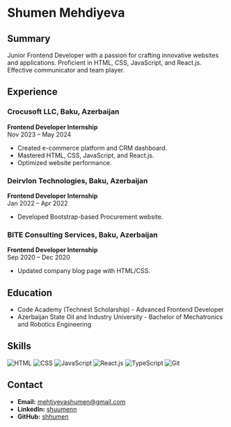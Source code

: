 # Shumen Mehdiyeva

## Summary
Junior Frontend Developer with a passion for crafting innovative websites and applications. Proficient in HTML, CSS, JavaScript, and React.js. Effective communicator and team player.

## Experience
### Crocusoft LLC, Baku, Azerbaijan
**Frontend Developer Internship**  
Nov 2023 – May 2024
- Created e-commerce platform and CRM dashboard.
- Mastered HTML, CSS, JavaScript, and React.js.
- Optimized website performance.

### Deirvlon Technologies, Baku, Azerbaijan
**Frontend Developer Internship**  
Jan 2022 – Apr 2022
- Developed Bootstrap-based Procurement website.

### BITE Consulting Services, Baku, Azerbaijan
**Frontend Developer Internship**  
Sep 2020 – Dec 2020
- Updated company blog page with HTML/CSS.

## Education
- Code Academy (Technest Scholarship) - Advanced Frontend Developer
- Azerbaijan State Oil and Industry University - Bachelor of Mechatronics and Robotics Engineering

## Skills
![HTML](https://progress-bar.dev/90/?title=HTML) ![CSS](https://progress-bar.dev/85/?title=CSS) ![JavaScript](https://progress-bar.dev/80/?title=JavaScript) ![React.js](https://progress-bar.dev/75/?title=React.js) ![TypeScript](https://progress-bar.dev/70/?title=TypeScript) ![Git](https://progress-bar.dev/85/?title=Git)

## Contact
- **Email:** mehtiyevashumen@gmail.com
- **LinkedIn:** [shuumenn](https://www.linkedin.com/in/shuumenn)
- **GitHub:** [shhumen](https://github.com/shhumen)
